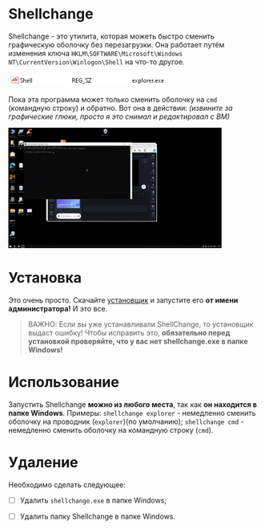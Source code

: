 # Shellchange
Shellchange - это утилита, которая можеть быстро сменить графическую оболочку без перезагрузки.
Она работает путём изменения ключа `HKLM\SOFTWARE\Microsoft\Windows NT\CurrentVersion\Winlogon\Shell` на что-то другое.

![Ключ Shell в реестре](https://raw.githubusercontent.com/denis5321/Shellchange/main/shellreg.png)

Пока эта программа может только сменить оболочку на `cmd` (командную строку) и обратно.
Вот она в действии: *(извините за графические глюки, просто я это снимал и редактировал с ВМ)*

![Shellchange в действии](https://raw.githubusercontent.com/denis5321/Shellchange/main/shellchange_in_action.gif)

# Установка
Это очень просто. Скачайте [установщик](https://github.com/denis5321/Shellchange/releases/download/releases/ShellchangeInstaller.exe) и запустите его **от имени администратора!** И это все.

> ВАЖНО: Если вы уже устанавливали ShellChange, то установщик выдаст ошибку!
> Чтобы исправить это, **обязательно перед установкой проверяйте, что у вас нет shellchange.exe в папке Windows!**

# Использование
Запустить Shellchange **можно из любого места**, так как **он находится в папке Windows**.
Примеры:
`shellchange explorer` - немедленно сменить оболочку на проводник (`explorer`)(по умолчанию);
`shellchange cmd` - немедленно сменить оболочку на командную строку (`cmd`).
# Удаление
Необходимо сделать следующее:
 - [ ] Удалить `shellchange.exe` в папке Windows;
 - [ ] Удалить папку Shellchange в папке Windows.

